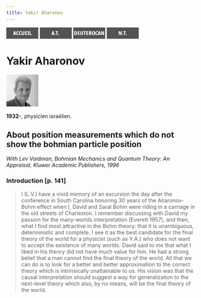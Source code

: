 ```yaml
---
title: Yakir Aharonov
---
```

[<img src="/images/accueil.png">](/)
[<img src="/images/ancientestament.png">](/pages/ancientestament.html)
[<img src="/images/deuterocanoniques.png">](/pages/deuterocanoniques.html)
[<img src="/images/nouveautestament.png">](/pages/nouveautestament.html)

# Yakir Aharonov

[<img src="/images/yakiraharonov.png">](https://fr.wikipedia.org/wiki/Yakir_Aharonov)

**1932-**, physicien israélien.


## About position measurements which do not show the bohmian particle position <a name="arkhe"></a>
*With Lev Vaidman, Bohmian Mechanics and Quantum Theory: An Appraisal, Kluwer Academic Publishers, 1996*

### Introduction [p. 141]
>I (L.V.) have a vivid memory of an excursion the day after the conference in South Carolina honoring 30 years of the Aharonov-Bohm effect when I, David and Saral Bohm were riding in a carriage in the old streets of Charleston. I remember discussing with David my passion for the many-worlds interpretation (Everett 1957), and then, what I find most attractive in the Bohm theory: that it is unambiguous, deterministic and complete. I see it as the best candidate for the final theory of the world for a physicist (such as Y.A.) who does not want to accept the existence of many worlds. David said to me that what I liked in his theory did not have much value for him. He had a strong belief that a man cannot find the final theory of the world. All that we can do is to look for a better and better approximation to the correct theory which is intrinsically unattainable to us. His vision was that the causal interpretation should suggest a way for generalization to the next-level theory which also, by no means, will be the final theory of the world.